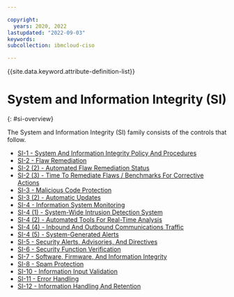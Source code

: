 ```yaml
---

copyright:
  years: 2020, 2022
lastupdated: "2022-09-03"
keywords: 
subcollection: ibmcloud-ciso

---
```




{{site.data.keyword.attribute-definition-list}}



# System and Information Integrity (SI)
{: #si-overview}

The System and Information Integrity (SI) family consists of the controls that follow.

- [SI-1 - System And Information Integrity Policy And Procedures](/docs/ibmcloud-ciso?topic=ibmcloud-ciso-si-1)
- [SI-2 - Flaw Remediation](/docs/ibmcloud-ciso?topic=ibmcloud-ciso-si-2)
- [SI-2 (2) - Automated Flaw Remediation Status](/docs/ibmcloud-ciso?topic=ibmcloud-ciso-si-2.2)
- [SI-2 (3) - Time To Remediate Flaws / Benchmarks For Corrective Actions](/docs/ibmcloud-ciso?topic=ibmcloud-ciso-si-2.3)
- [SI-3 - Malicious Code Protection](/docs/ibmcloud-ciso?topic=ibmcloud-ciso-si-3)
- [SI-3 (2) - Automatic Updates](/docs/ibmcloud-ciso?topic=ibmcloud-ciso-si-3.2)
- [SI-4 - Information System Monitoring](/docs/ibmcloud-ciso?topic=ibmcloud-ciso-si-4)
- [SI-4 (1) - System-Wide Intrusion Detection System](/docs/ibmcloud-ciso?topic=ibmcloud-ciso-si-4.1)
- [SI-4 (2) - Automated Tools For Real-Time Analysis](/docs/ibmcloud-ciso?topic=ibmcloud-ciso-si-4.2)
- [SI-4 (4) - Inbound And Outbound Communications Traffic](/docs/ibmcloud-ciso?topic=ibmcloud-ciso-si-4.4)
- [SI-4 (5) - System-Generated Alerts](/docs/ibmcloud-ciso?topic=ibmcloud-ciso-si-4.5)
- [SI-5 - Security Alerts, Advisories, And Directives](/docs/ibmcloud-ciso?topic=ibmcloud-ciso-si-5)
- [SI-6 - Security Function Verification](/docs/ibmcloud-ciso?topic=ibmcloud-ciso-si-6)
- [SI-7 - Software, Firmware, And Information Integrity](/docs/ibmcloud-ciso?topic=ibmcloud-ciso-si-7)
- [SI-8 - Spam Protection](/docs/ibmcloud-ciso?topic=ibmcloud-ciso-si-8)
- [SI-10 - Information Input Validation](/docs/ibmcloud-ciso?topic=ibmcloud-ciso-si-10)
- [SI-11 - Error Handling](/docs/ibmcloud-ciso?topic=ibmcloud-ciso-si-11)
- [SI-12 - Information Handling And Retention](/docs/ibmcloud-ciso?topic=ibmcloud-ciso-si-12)



